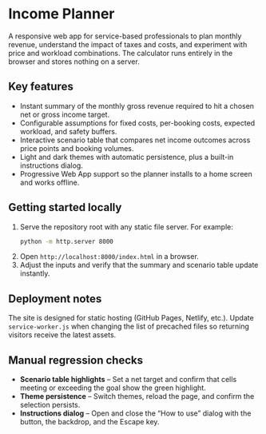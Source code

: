 # Income Planner

A responsive web app for service-based professionals to plan monthly revenue, understand the impact of taxes and costs, and
experiment with price and workload combinations. The calculator runs entirely in the browser and stores nothing on a server.

## Key features

- Instant summary of the monthly gross revenue required to hit a chosen net or gross income target.
- Configurable assumptions for fixed costs, per-booking costs, expected workload, and safety buffers.
- Interactive scenario table that compares net income outcomes across price points and booking volumes.
- Light and dark themes with automatic persistence, plus a built-in instructions dialog.
- Progressive Web App support so the planner installs to a home screen and works offline.

## Getting started locally

1. Serve the repository root with any static file server. For example:
   ```bash
   python -m http.server 8000
   ```
2. Open `http://localhost:8000/index.html` in a browser.
3. Adjust the inputs and verify that the summary and scenario table update instantly.

## Deployment notes

The site is designed for static hosting (GitHub Pages, Netlify, etc.). Update `service-worker.js` when changing the list of
precached files so returning visitors receive the latest assets.

## Manual regression checks

- **Scenario table highlights** – Set a net target and confirm that cells meeting or exceeding the goal show the green highlight.
- **Theme persistence** – Switch themes, reload the page, and confirm the selection persists.
- **Instructions dialog** – Open and close the “How to use” dialog with the button, the backdrop, and the Escape key.
